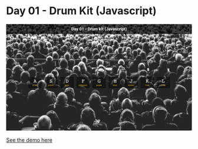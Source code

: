 # Day 01 - Drum Kit (Javascript)

![](assets/img/screen.jpg)

[See the demo here](https://100-days-of-code-day-01.netlify.app/)

